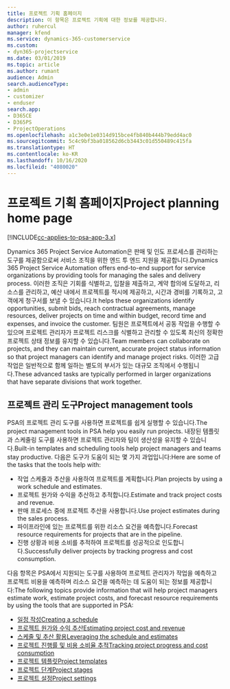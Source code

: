 ```yaml
---
title: 프로젝트 기획 홈페이지
description: 이 항목은 프로젝트 기획에 대한 정보를 제공합니다.
author: ruhercul
manager: kfend
ms.service: dynamics-365-customerservice
ms.custom:
- dyn365-projectservice
ms.date: 03/01/2019
ms.topic: article
ms.author: rumant
audience: Admin
search.audienceType:
- admin
- customizer
- enduser
search.app:
- D365CE
- D365PS
- ProjectOperations
ms.openlocfilehash: a1c3e0e1e0314d915bce4fb840b444b79edd4ac0
ms.sourcegitcommit: 5c4c9bf3ba018562d6cb3443c01d550489c415fa
ms.translationtype: HT
ms.contentlocale: ko-KR
ms.lasthandoff: 10/16/2020
ms.locfileid: "4080020"
---
```

# <a name="project-planning-home-page"></a><span data-ttu-id="a327e-103">프로젝트 기획 홈페이지</span><span class="sxs-lookup"><span data-stu-id="a327e-103">Project planning home page</span></span>

[!INCLUDE[cc-applies-to-psa-app-3.x](../includes/cc-applies-to-psa-app-3x.md)]

<span data-ttu-id="a327e-104">Dynamics 365 Project Service Automation은 판매 및 인도 프로세스를 관리하는 도구를 제공함으로써 서비스 조직을 위한 엔드 투 엔드 지원을 제공합니다.</span><span class="sxs-lookup"><span data-stu-id="a327e-104">Dynamics 365 Project Service Automation offers end-to-end support for service organizations by providing tools for managing the sales and delivery process.</span></span> <span data-ttu-id="a327e-105">이러한 조직은 기회를 식별하고, 입찰을 제출하고, 계약 합의에 도달하고, 리소스를 관리하고, 예산 내에서 프로젝트를 적시에 제공하고, 시간과 경비를 기록하고, 고객에게 청구서를 보낼 수 있습니다.</span><span class="sxs-lookup"><span data-stu-id="a327e-105">It helps these organizations identify opportunities, submit bids, reach contractual agreements, manage resources, deliver projects on time and within budget, record time and expenses, and invoice the customer.</span></span> <span data-ttu-id="a327e-106">팀원은 프로젝트에서 공동 작업을 수행할 수 있으며 프로젝트 관리자가 프로젝트 리스크를 식별하고 관리할 수 있도록 최신의 정확한 프로젝트 상태 정보를 유지할 수 있습니다.</span><span class="sxs-lookup"><span data-stu-id="a327e-106">Team members can collaborate on projects, and they can maintain current, accurate project status information so that project managers can identify and manage project risks.</span></span> <span data-ttu-id="a327e-107">이러한 고급 작업은 일반적으로 함께 일하는 별도의 부서가 있는 대규모 조직에서 수행됩니다.</span><span class="sxs-lookup"><span data-stu-id="a327e-107">These advanced tasks are typically performed in larger organizations that have separate divisions that work together.</span></span>

## <a name="project-management-tools"></a><span data-ttu-id="a327e-108">프로젝트 관리 도구</span><span class="sxs-lookup"><span data-stu-id="a327e-108">Project management tools</span></span>

<span data-ttu-id="a327e-109">PSA의 프로젝트 관리 도구를 사용하면 프로젝트를 쉽게 실행할 수 있습니다.</span><span class="sxs-lookup"><span data-stu-id="a327e-109">The project management tools in PSA help you easily run projects.</span></span> <span data-ttu-id="a327e-110">내장된 템플릿과 스케줄링 도구를 사용하면 프로젝트 관리자와 팀이 생산성을 유지할 수 있습니다.</span><span class="sxs-lookup"><span data-stu-id="a327e-110">Built-in templates and scheduling tools help project managers and teams stay productive.</span></span> <span data-ttu-id="a327e-111">다음은 도구가 도움이 되는 몇 가지 과업입니다:</span><span class="sxs-lookup"><span data-stu-id="a327e-111">Here are some of the tasks that the tools help with:</span></span>

- <span data-ttu-id="a327e-112">작업 스케줄과 추산을 사용하여 프로젝트를 계획합니다.</span><span class="sxs-lookup"><span data-stu-id="a327e-112">Plan projects by using a work schedule and estimates.</span></span>
- <span data-ttu-id="a327e-113">프로젝트 원가와 수익을 추산하고 추적합니다.</span><span class="sxs-lookup"><span data-stu-id="a327e-113">Estimate and track project costs and revenue.</span></span>
- <span data-ttu-id="a327e-114">판매 프로세스 중에 프로젝트 추산을 사용합니다.</span><span class="sxs-lookup"><span data-stu-id="a327e-114">Use project estimates during the sales process.</span></span>
- <span data-ttu-id="a327e-115">파이프라인에 있는 프로젝트를 위한 리소스 요건을 예측합니다.</span><span class="sxs-lookup"><span data-stu-id="a327e-115">Forecast resource requirements for projects that are in the pipeline.</span></span>
- <span data-ttu-id="a327e-116">진행 상황과 비용 소비를 추적하여 프로젝트를 성공적으로 인도합니다.</span><span class="sxs-lookup"><span data-stu-id="a327e-116">Successfully deliver projects by tracking progress and cost consumption.</span></span>

<span data-ttu-id="a327e-117">다음 항목은 PSA에서 지원되는 도구를 사용하여 프로젝트 관리자가 작업을 예측하고 프로젝트 비용을 예측하며 리소스 요건을 예측하는 데 도움이 되는 정보를 제공합니다:</span><span class="sxs-lookup"><span data-stu-id="a327e-117">The following topics provide information that will help project managers estimate work, estimate project costs, and forecast resource requirements by using the tools that are supported in PSA:</span></span>

- [<span data-ttu-id="a327e-118">일정 작성</span><span class="sxs-lookup"><span data-stu-id="a327e-118">Creating a schedule</span></span>](project-creating.md)
- [<span data-ttu-id="a327e-119">프로젝트 원가와 수익 추산</span><span class="sxs-lookup"><span data-stu-id="a327e-119">Estimating project cost and revenue</span></span>](project-estimating.md)
- [<span data-ttu-id="a327e-120">스케줄 및 추산 활용</span><span class="sxs-lookup"><span data-stu-id="a327e-120">Leveraging the schedule and estimates</span></span>](project-leveraging.md)
- [<span data-ttu-id="a327e-121">프로젝트 진행률 및 비용 소비율 추적</span><span class="sxs-lookup"><span data-stu-id="a327e-121">Tracking project progress and cost consumption</span></span>](project-tracking.md)
- [<span data-ttu-id="a327e-122">프로젝트 템플릿</span><span class="sxs-lookup"><span data-stu-id="a327e-122">Project templates</span></span>](project-templates.md)
- [<span data-ttu-id="a327e-123">프로젝트 단계</span><span class="sxs-lookup"><span data-stu-id="a327e-123">Project stages</span></span>](project-stages.md)
- [<span data-ttu-id="a327e-124">프로젝트 설정</span><span class="sxs-lookup"><span data-stu-id="a327e-124">Project settings</span></span>](project-settings.md)
